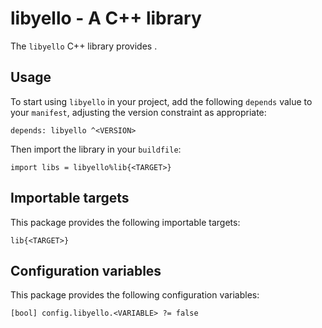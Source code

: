 # libyello - A C++ library

The `libyello` C++ library provides <SUMMARY-OF-FUNCTIONALITY>.


## Usage

To start using `libyello` in your project, add the following `depends`
value to your `manifest`, adjusting the version constraint as appropriate:

```
depends: libyello ^<VERSION>
```

Then import the library in your `buildfile`:

```
import libs = libyello%lib{<TARGET>}
```


## Importable targets

This package provides the following importable targets:

```
lib{<TARGET>}
```

<DESCRIPTION-OF-IMPORTABLE-TARGETS>


## Configuration variables

This package provides the following configuration variables:

```
[bool] config.libyello.<VARIABLE> ?= false
```

<DESCRIPTION-OF-CONFIG-VARIABLES>
